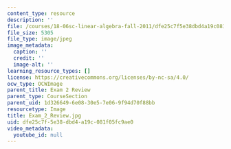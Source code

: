 ```yaml
---
content_type: resource
description: ''
file: /courses/18-06sc-linear-algebra-fall-2011/dfe25c7f5e38dbd4a19c081f05fc9ae0_Exam_2_Review.jpg
file_size: 5305
file_type: image/jpeg
image_metadata:
  caption: ''
  credit: ''
  image-alt: ''
learning_resource_types: []
license: https://creativecommons.org/licenses/by-nc-sa/4.0/
ocw_type: OCWImage
parent_title: Exam 2 Review
parent_type: CourseSection
parent_uid: 1d326649-6e08-30e5-7e06-9f94d70f88bb
resourcetype: Image
title: Exam_2_Review.jpg
uid: dfe25c7f-5e38-dbd4-a19c-081f05fc9ae0
video_metadata:
  youtube_id: null
---
```

